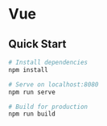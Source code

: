 # Vue


## Quick Start

```bash
# Install dependencies
npm install

# Serve on localhost:8080
npm run serve

# Build for production
npm run build
```
